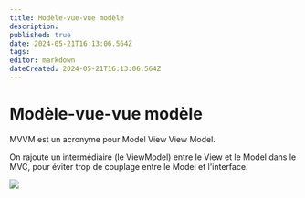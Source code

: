 ```yaml
---
title: Modèle-vue-vue modèle
description: 
published: true
date: 2024-05-21T16:13:06.564Z
tags: 
editor: markdown
dateCreated: 2024-05-21T16:13:06.564Z
---
```


# Modèle-vue-vue modèle

MVVM est un acronyme pour Model View View Model.

On rajoute un intermédiaire (le ViewModel) entre le View et le Model dans le MVC, pour éviter trop de couplage entre le Model et l'interface.

[![](https://wiki.akipe.fr///uploads/images/gallery/2022-10/scaled-1680-/QzilIV0FLELm6ydW-image-1665053808882.png)](https://wiki.akipe.fr///uploads/images/gallery/2022-10/QzilIV0FLELm6ydW-image-1665053808882.png)
